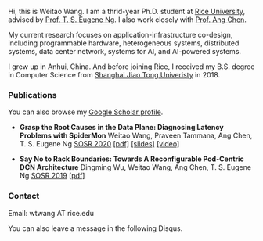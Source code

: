 Hi, this is Weitao Wang. I am a thrid-year Ph.D. student at [Rice University](https://www.rice.edu/), advised by [Prof. T. S. Eugene Ng](https://www.cs.rice.edu/~eugeneng/). I also work closely with [Prof. Ang Chen](https://www.cs.rice.edu/~angchen/). 

My current research focuses on application-infrastructure co-design, including programmable hardware, heterogeneous systems, distributed systems, data center network, systems for AI, and AI-powered systems.

I grew up in Anhui, China. And before joining Rice, I received my B.S. degree in Computer Science from [Shanghai Jiao Tong Univeristy](https://en.sjtu.edu.cn/) in 2018.

### Publications

You can also browse my [Google Scholar profile](https://scholar.google.com/citations?user=0wdebjkAAAAJ&hl=en).

* **Grasp the Root Causes in the Data Plane: Diagnosing Latency Problems with SpiderMon** 
    Weitao Wang, Praveen Tammana, Ang Chen, T. S. Eugene Ng
    [SOSR 2020](https://conferences.sigcomm.org/sosr/2020/) 
    [[pdf]](https://dl.acm.org/doi/pdf/10.1145/3373360.3380835) [[slides]](https://conferences.sigcomm.org/sosr/2020/slides/spidermon_sosr.pptx) [[video]](https://www.youtube.com/watch?v=SYbr8W_JG6A)

* **Say No to Rack Boundaries: Towards A Reconfigurable Pod-Centric DCN Architecture** 
    Dingming Wu, Weitao Wang, Ang Chen, T. S. Eugene Ng
    [SOSR 2019](https://conferences.sigcomm.org/sosr/2019/)
    [[pdf]](https://dl.acm.org/doi/pdf/10.1145/3314148.3314350?casa_token=5jdB8I6NLKkAAAAA:zbDA8whzGE0s0t66UMyqPBrCUiWb4t-hwyWiJNp41OF-Lv7cPt-E29e4DBjSx-2zueZlLBlwPeos)

### Contact

Email: wtwang AT rice.edu

You can also leave a message in the following Disqus.